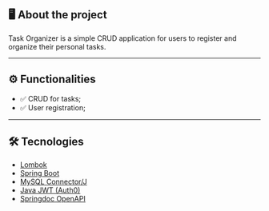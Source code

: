 ## 🖥️ About the project

Task Organizer is a simple CRUD application for users to register and organize their personal tasks.

--- 

## ⚙️ Functionalities
- ✅ CRUD for tasks;
- ✅ User registration;

---

## 🛠️ Tecnologies 

- [Lombok](https://projectlombok.org/)
- [Spring Boot](https://spring.io/projects/spring-boot)
- [MySQL Connector/J](https://dev.mysql.com/downloads/connector/j/)
- [Java JWT (Auth0)](https://github.com/auth0/java-jwt)
- [Springdoc OpenAPI](https://springdoc.org/)
